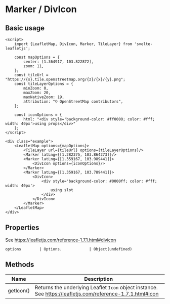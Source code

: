 # Marker / DivIcon

## Basic usage
```example height:400
<script>
    import {LeafletMap, DivIcon, Marker, TileLayer} from 'svelte-leafletjs';

    const mapOptions = {
        center: [1.364917, 103.822872],
        zoom: 11,
    };
    const tileUrl = "https://{s}.tile.openstreetmap.org/{z}/{x}/{y}.png";
    const tileLayerOptions = {
        minZoom: 0,
        maxZoom: 20,
        maxNativeZoom: 19,
        attribution: "© OpenStreetMap contributors",
    };

    const iconOptions = {
        html: "<div style='background-color: #ff0000; color: #fff; width: 40px'>using props</div>"
    };
</script>

<div class="example">
    <LeafletMap options={mapOptions}>
        <TileLayer url={tileUrl} options={tileLayerOptions}/>
        <Marker latLng={[1.282375, 103.864273]}/>
        <Marker latLng={[1.359167, 103.989441]}>
            <DivIcon options={iconOptions}/>
        </Marker>
        <Marker latLng={[1.359167, 103.789441]}>
            <DivIcon>
                <div style='background-color: #0000ff; color: #fff; width: 40px'>
                    using slot
                </div>
            </DivIcon>
        </Marker>
    </LeafletMap>
</div>
```

## Properties

See https://leafletjs.com/reference-1.7.1.html#divicon

```properties
options        | Options.            | Object(undefined)
```

## Methods

| Name      | Description |
|-----------|-------------|
| getIcon() | Returns the underlying Leaflet `Icon` object instance. See https://leafletjs.com/reference-1.7.1.html#icon |
